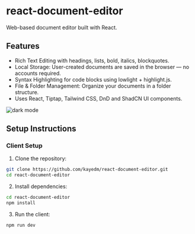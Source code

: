#  react-document-editor

Web-based document editor built with React. 

## Features
- Rich Text Editing with headings, lists, bold, italics, blockquotes.
- Local Storage: User-created documents are saved in the browser — no accounts required.
- Syntax Highlighting for code blocks using lowlight + highlight.js.
- File & Folder Management: Organize your documents in a folder structure.
- Uses React, Tiptap, Tailwind CSS, DnD and ShadCN UI components.
  
![dark mode](https://github.com/user-attachments/assets/ae7ca423-fa35-4071-b628-422f7e73aeba)

## Setup Instructions

###  Client Setup

1. Clone the repository:
```bash
git clone https://github.com/kayedm/react-document-editor.git
cd react-document-editor
```

2. Install dependencies:

 ```bash
 cd react-document-editor
 npm install
 ```

3. Run the client:

```bash
npm run dev
```
